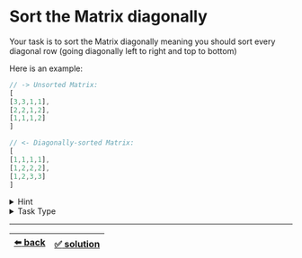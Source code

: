 # Sort the Matrix diagonally

Your task is to sort the Matrix diagonally meaning you should sort every diagonal row (going diagonally left to right and top to bottom)

Here is an example:

```js
// -> Unsorted Matrix:
[
[3,3,1,1],
[2,2,1,2],
[1,1,1,2]
]

// <- Diagonally-sorted Matrix:
[
[1,1,1,1],
[1,2,2,2],
[1,2,3,3]
]
```

<details>

<summary>Hint</summary>

- `1.` Iterate the first row (subarray at index 0) and _for each element_ do the following:
  - `1.1` Create a temporary array
  - `1.2` Go diagonally (left to right and top to bottom) and put each element into the temporary array
  - `1.3` Sort the temporary array
  - `1.4` Go diagonally again (left to right and top to bottom) over the same diagonal lines of the subarrays and replace each element with the element from the temporary array
- `2.` Starting at the second row (subarrays at index 1+) we can iterate and sort via a temporary array (see point 1. above) not each element but only the first element because the diagonal lines along the rest of the elements in the subarrays at index 1+ have already been sorted in point 1. above

</details>

<details>

<summary>Task Type</summary>

- __`Matrix`__
  <details>

  <summary><i><b><code>Iterate a Matrix</code></b></i></summary>

    This is a `Matrix` Task Type using Matrix mechanics or you could also say that you need to look at the _relation_ between the indexes of the array like [here](../zigzag-conversion/task.md)

  </details>

</details>

---

| [:arrow_left: back](../README.md) | [:white_check_mark: solution](./solution.js) |
| :---: | :---: |
